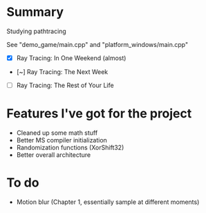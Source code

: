 # Summary
Studying pathtracing  

See "demo_game/main.cpp" and "platform_windows/main.cpp"  

* [x] Ray Tracing: In One Weekend (almost)
* [~] Ray Tracing: The Next Week
* [ ] Ray Tracing: The Rest of Your Life

# Features I've got for the project
* Cleaned up some math stuff
* Better MS compiler initialization
* Randomization functions (XorShift32)
* Better overall architecture

# To do
* Motion blur (Chapter 1, essentially sample at different moments)
